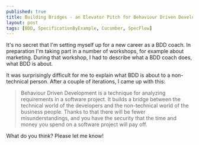 ```yaml
---
published: true
title: Building Bridges - an Elevator Pitch for Behaviour Driven Development
layout: post
tags: [BDD, SpecificationByExample, Cucumber, SpecFlow]
---
```

It's no secret that I'm setting myself up for a new career as a BDD coach. In preparation I'm taking part in a number of workshops, for example about marketing. During that workshop, I had to describe what a BDD coach does, what BDD is about.

<!--more-->

It was surprisingly difficult for me to explain what BDD is about to a non-technical person. After a couple of iterations, I came up with this:

<blockquote>
    <p>Behaviour Driven Development is a technique for analyzing requirements in a software project. It builds a bridge between the technical world of the developers and the non-technical world of the business people. Thanks to that there will be fewer misunderstandings, and you have the security that the time and money you spend on a software project will pay off.</p>
</blockquote>

What do you think? Please let me know!
